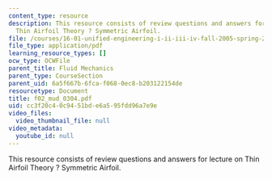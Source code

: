 ```yaml
---
content_type: resource
description: This resource consists of review questions and answers for lecture on
  Thin Airfoil Theory ? Symmetric Airfoil.
file: /courses/16-01-unified-engineering-i-ii-iii-iv-fall-2005-spring-2006/cc3f20c40c9451bde6a595fdd96a7e9e_f02_mud_0304.pdf
file_type: application/pdf
learning_resource_types: []
ocw_type: OCWFile
parent_title: Fluid Mechanics
parent_type: CourseSection
parent_uid: 6a5f667b-6fca-f068-0ec8-b203122154de
resourcetype: Document
title: f02_mud_0304.pdf
uid: cc3f20c4-0c94-51bd-e6a5-95fdd96a7e9e
video_files:
  video_thumbnail_file: null
video_metadata:
  youtube_id: null
---
```

This resource consists of review questions and answers for lecture on Thin Airfoil Theory ? Symmetric Airfoil.

